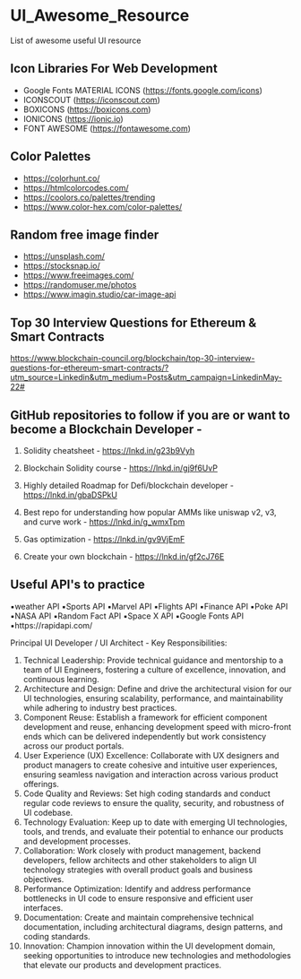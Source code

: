 # UI_Awesome_Resource
List of awesome useful UI resource


## Icon Libraries For Web Development
* Google Fonts MATERIAL ICONS (https://fonts.google.com/icons)
* ICONSCOUT (https://iconscout.com)
* BOXICONS (https://boxicons.com)
* IONICONS (https://ionic.io)
* FONT AWESOME (https://fontawesome.com)


## Color Palettes
* https://colorhunt.co/
* https://htmlcolorcodes.com/
* https://coolors.co/palettes/trending
* https://www.color-hex.com/color-palettes/


## Random free image finder
* https://unsplash.com/
* https://stocksnap.io/
* https://www.freeimages.com/
* https://randomuser.me/photos
* https://www.imagin.studio/car-image-api


## Top 30 Interview Questions for Ethereum & Smart Contracts
https://www.blockchain-council.org/blockchain/top-30-interview-questions-for-ethereum-smart-contracts/?utm_source=Linkedin&utm_medium=Posts&utm_campaign=LinkedinMay-22#


## GitHub repositories to follow if you are or want to become a Blockchain Developer -

1. Solidity cheatsheet - https://lnkd.in/g23b9Vyh

2. Blockchain Solidity course - https://lnkd.in/gj9f6UvP

3. Highly detailed Roadmap for Defi/blockchain developer - https://lnkd.in/gbaDSPkU

4. Best repo for understanding how popular AMMs like uniswap v2, v3, and curve work - https://lnkd.in/g_wmxTpm

5. Gas optimization - https://lnkd.in/gv9VjEmF

6. Create your own blockchain - https://lnkd.in/gf2cJ76E



## Useful API's to practice

▪️weather API
▪️Sports API
▪️Marvel API
▪️Flights API
▪️Finance API
▪️Poke API
▪️NASA API
▪️Random Fact API
▪️Space X API
▪️Google Fonts API
▪️https://rapidapi.com/




Principal UI Developer / UI Architect - Key Responsibilities:

1. Technical Leadership: Provide technical guidance and mentorship to a team of UI Engineers, fostering a culture of excellence, innovation, and continuous learning.
2. Architecture and Design: Define and drive the architectural vision for our UI technologies, ensuring scalability, performance, and maintainability while adhering to industry best practices.
3. Component Reuse: Establish a framework for efficient component development and reuse, enhancing development speed with micro-front ends which can be delivered independently but work consistency across our product portals.
4. User Experience (UX) Excellence: Collaborate with UX designers and product managers to create cohesive and intuitive user experiences, ensuring seamless navigation and interaction across various product offerings.
5. Code Quality and Reviews: Set high coding standards and conduct regular code reviews to ensure the quality, security, and robustness of UI codebase.
6. Technology Evaluation: Keep up to date with emerging UI technologies, tools, and trends, and evaluate their potential to enhance our products and development processes.
7. Collaboration: Work closely with product management, backend developers, fellow architects and other stakeholders to align UI technology strategies with overall product goals and business objectives.
8. Performance Optimization: Identify and address performance bottlenecks in UI code to ensure responsive and efficient user interfaces.
9. Documentation: Create and maintain comprehensive technical documentation, including architectural diagrams, design patterns, and coding standards.
10. Innovation: Champion innovation within the UI development domain, seeking opportunities to introduce new technologies and methodologies that elevate our products and development practices.

